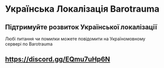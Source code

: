 # Українська Локалізація Barotrauma

## Підтримуйте розвиток Української локалізації

Любі питання чи помилки можете повідомити на Україномовному сервері по Barotrauma 

## https://discord.gg/EQmu7uHp6N
